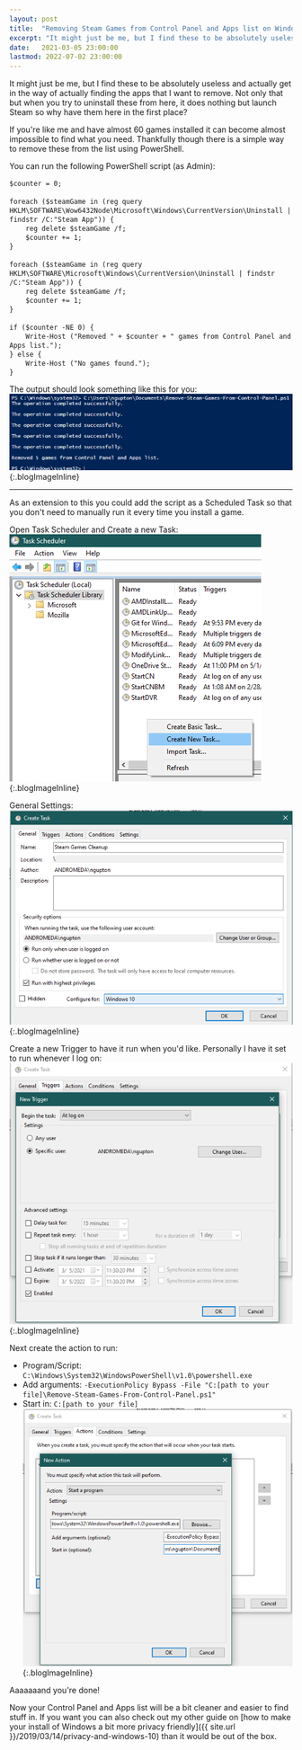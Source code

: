 ```yaml
---
layout: post
title:  "Removing Steam Games from Control Panel and Apps list on Windows"
excerpt: "It might just be me, but I find these to be absolutely useless and actually get in the way of actually finding the apps that I want to remove."
date:   2021-03-05 23:00:00
lastmod: 2022-07-02 23:00:00
---
```


It might just be me, but I find these to be absolutely useless and actually get in the way of actually finding the apps that I want to remove. 
Not only that but when you try to uninstall these from here, it does nothing but launch Steam so why have them here in the first place?

If you're like me and have almost 60 games installed it can become almost impossible to find what you need.
Thankfully though there is a simple way to remove these from the list using PowerShell.

You can run the following PowerShell script (as Admin):
<pre><code class="language-powershell">$counter = 0;

foreach ($steamGame in (reg query HKLM\SOFTWARE\Wow6432Node\Microsoft\Windows\CurrentVersion\Uninstall | findstr /C:"Steam App")) {
    reg delete $steamGame /f;
    $counter += 1;
}

foreach ($steamGame in (reg query HKLM\SOFTWARE\Microsoft\Windows\CurrentVersion\Uninstall | findstr /C:"Steam App")) {
    reg delete $steamGame /f;
    $counter += 1;
}

if ($counter -NE 0) {
    Write-Host ("Removed " + $counter + " games from Control Panel and Apps list.");
} else {
    Write-Host ("No games found.");
}</code></pre>

The output should look something like this for you:
![Steam Games Image 1](/images/blog/2021-03-05-remove-steam-games-from-control-panel/SteamGames1.png "Steam Games Image 1"){:.blogImageInline}

<hr />

As an extension to this you could add the script as a Scheduled Task so that you don't need to manually run it every time you install a game. 

Open Task Scheduler and Create a new Task:
![Steam Games Image 2](/images/blog/2021-03-05-remove-steam-games-from-control-panel/SteamGames2.png "Steam Games Image 2"){:.blogImageInline}

General Settings:
![Steam Games Image 3](/images/blog/2021-03-05-remove-steam-games-from-control-panel/SteamGames3.png "Steam Games Image 3"){:.blogImageInline}

Create a new Trigger to have it run when you'd like. Personally I have it set to run whenever I log on:
![Steam Games Image 4](/images/blog/2021-03-05-remove-steam-games-from-control-panel/SteamGames4.png "Steam Games Image 4"){:.blogImageInline}

Next create the action to run:
- Program/Script: <code>C:\Windows\System32\WindowsPowerShell\v1.0\powershell.exe</code>
- Add arguments: <code>-ExecutionPolicy Bypass -File "C:\[path to your file]\Remove-Steam-Games-From-Control-Panel.ps1"</code>
- Start in: <code>C:\[path to your file]</code>
![Steam Games Image 5](/images/blog/2021-03-05-remove-steam-games-from-control-panel/SteamGames5.png "Steam Games Image 5"){:.blogImageInline}

Aaaaaaand you're done!

Now your Control Panel and Apps list will be a bit cleaner and easier to find stuff in. 
If you want you can also check out my other guide on [how to make your install of Windows a bit more privacy friendly]({{ site.url }}/2019/03/14/privacy-and-windows-10) than it would be out of the box.